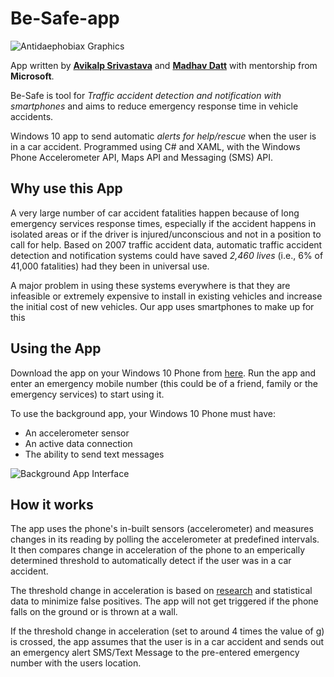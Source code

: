 # Be-Safe-app
![Antidaephobiax Graphics](https://github.com/madhav-datt/Be-Safe-app/blob/master/src/BeSafe/Assets/SplashScreen.scale-150.png)

App written by **[Avikalp Srivastava](https://github.com/Avikalp7)** and **[Madhav Datt](https://github.com/madhav-datt)** with mentorship from **Microsoft**.

Be-Safe is tool for *Traffic accident detection and notification with smartphones* and aims to reduce emergency response time in vehicle accidents.

Windows 10 app to send automatic *alerts for help/rescue* when the user is in a car accident. Programmed using C# and XAML, with the Windows Phone Accelerometer API, Maps API and Messaging (SMS) API.

## Why use this App

A very large number of car accident fatalities happen because of long emergency services response times, especially if the accident happens in isolated areas or if the driver is injured/unconscious and not in a position to call for help. Based on 2007 traffic accident data, automatic traffic accident detection and notification systems could have saved *2,460 lives* (i.e., 6% of 41,000 fatalities) had they been in universal use. 

A major problem in using these systems everywhere is that they are infeasible or extremely expensive to install in existing vehicles and increase the initial cost of new vehicles. Our app uses smartphones to make up for this

## Using the App

Download the app on your Windows 10 Phone from [here](https://www.microsoft.com/en-in/store/apps/windows-phone). Run the app and enter an emergency mobile number (this could be of a friend, family or the emergency services) to start using it.

To use the background app, your Windows 10 Phone must have:
* An accelerometer sensor
* An active data connection
* The ability to send text messages

![Background App Interface](https://github.com/madhav-datt/Be-Safe-app/blob/master/src/BeSafe/Assets/app_interface.jpg)

## How it works

The app uses the phone's in-built sensors (accelerometer) and measures changes in its reading by polling the accelerometer at predefined intervals. It then compares change in acceleration of the phone to an emperically determined threshold to  automatically detect if the user was in a car accident.

The threshold change in acceleration is based on [research](http://www1.cse.wustl.edu/~schmidt/PDF/wreckwatch.pdf) and statistical data to minimize false positives. The app will not get triggered if the phone falls on the ground or is thrown at a wall.

If the threshold change in acceleration (set to around 4 times the value of [g](https://en.wikipedia.org/wiki/G-force)) is crossed, the app assumes that the user is in a car accident and sends out an emergency alert SMS/Text Message to the pre-entered emergency number with the users location.
